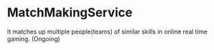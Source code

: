 # MatchMakingService
It matches up multiple people(teams) of similar skills in online real time gaming. (Ongoing)
